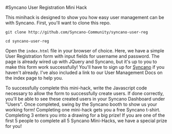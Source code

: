 #Syncano User Registration Mini Hack

This minihack is designed to show you how easy user management can be with Syncano. First, you'll want to clone this repo.

`git clone http://github.com/Syncano-Community/syncano-user-reg`

`cd syncano-user-reg`

Open the `index.html` file in your browser of choice. Here, we have a simple User Registration form with input fields for username and password. The page is already wired up with JQuery and Syncano, but it's up to you to make this form work successfully! You'll have to sign up for [Syncano](http://syncano.io) if you haven't already. I've also included a link to our User Management Docs on the index page to help you.

To successfully complete this mini-hack, write the Javascript code necessary to allow the form to successfully create users. If done correctly, you'll be able to see these created users in your Syncano Dashboard under "Users". Once completed, swing by the Syncano booth to show us your working form! Completing one mini-hack gets you a free Syncano t-shirt. Completing 3 enters you into a drawing for a big prize! If you are one of the first 5 people to complete all 5 Syncano Mini-Hacks, we have a special prize for you!
